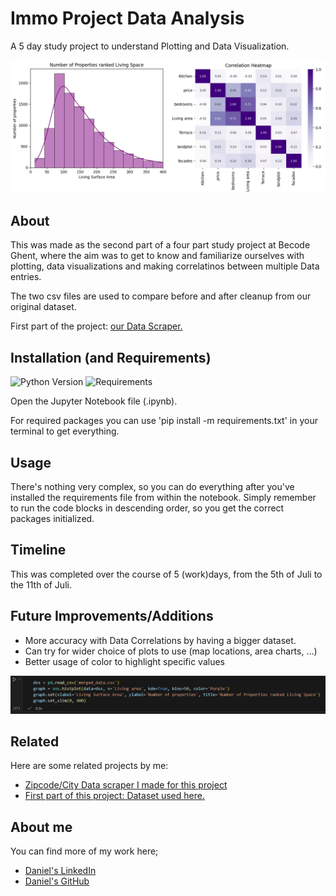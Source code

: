 # Immo Project Data Analysis

A 5 day study project to understand Plotting and Data Visualization.

![Data!](./assets/output.png)

## About

This was made as the second part of a four part study project at Becode Ghent, where the aim was to get to know and familiarize ourselves with plotting, data visualizations and making correlatinos between multiple Data entries.

The two csv files are used to compare before and after cleanup from our original dataset.

First part of the project: [our Data Scraper.](https://github.com/danielbauwens/challenge-collecting-data)

## Installation (and Requirements)

![Python Version](https://img.shields.io/badge/Python-3.xx-orange) ![Requirements](https://img.shields.io/badge/Easy-For_You-gr)

Open the Jupyter Notebook file (.ipynb).

For required packages you can use 'pip install -m requirements.txt' in your terminal to get everything.
## Usage

There's nothing very complex, so you can do everything after you've installed the requirements file from within the notebook. 
Simply remember to run the code blocks in descending order, so you get the correct packages initialized.

## Timeline

This was completed over the course of 5 (work)days, from the 5th of Juli to the 11th of Juli.

## Future Improvements/Additions

- More accuracy with Data Correlations by having a bigger dataset.
- Can try for wider choice of plots to use (map locations, area charts, ...)
- Better usage of color to highlight specific values

![Data plots](./assets/image.png)

## Related

Here are some related projects by me:

- [Zipcode/City Data scraper I made for this project](https://github.com/danielbauwens/Data-Scraper-Belgian-Locations)
- [First part of this project: Dataset used here.](https://github.com/danielbauwens/challenge-collecting-data)


## About me

You can find more of my work here;

- [Daniel's LinkedIn](https://www.linkedin.com/in/daniel-bauwens-5515a8256/)
- [Daniel's GitHub](https://github.com/danielbauwens)